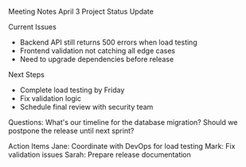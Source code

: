 Meeting Notes April 3
Project Status Update

Current Issues
- Backend API still returns 500 errors when load testing
- Frontend validation not catching all edge cases
- Need to upgrade dependencies before release

Next Steps
* Complete load testing by Friday
* Fix validation logic
* Schedule final review with security team

Questions:
What's our timeline for the database migration?
Should we postpone the release until next sprint?

Action Items
Jane: Coordinate with DevOps for load testing
Mark: Fix validation issues
Sarah: Prepare release documentation